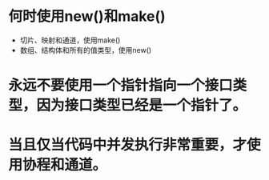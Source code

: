 # 何时使用new()和make()
* 切片、映射和通道，使用make()
* 数组、结构体和所有的值类型，使用new()

# 永远不要使用一个指针指向一个接口类型，因为接口类型已经是一个指针了。

# 当且仅当代码中并发执行非常重要，才使用协程和通道。